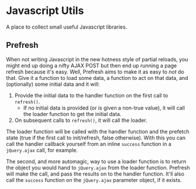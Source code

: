 Javascript Utils
================

A place to collect small useful Javascript libraries.

Prefresh
--------

When not writing Javascript in the new hotness style of partial reloads, you might end up doing a nifty AJAX POST but
then end up running a page refresh because it's easy. Well, Prefresh aims to make it as easy to *not* do that. Give it
a function to load some data, a function to act on that data, and (optionally) some initial data and it will:

1. Provide the initial data to the handler function on the first call to `refresh()`.
    * If no initial data is provided (or is given a non-true value), it will call the loader function to get the initial data.
2. On subsequent calls to `refresh()`, it will call the loader.

The loader function will be called with the handler function and the prefetch state (true if the first call to init/refresh,
false otherwise). With this you can call the handler callback yourself from an inline `success` function in a `jQuery.ajax`
call, for example.

The second, and more automagic, way to use a loader function is to return the object you would hand to `jQuery.ajax` from
the loader function. Prefresh will make the call, and pass the results on to the handler function. It'll also call the
`success` function on the `jQuery.ajax` parameter object, if it exists.